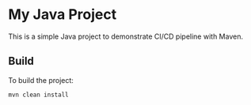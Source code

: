 # My Java Project

This is a simple Java project to demonstrate CI/CD pipeline with Maven.

## Build

To build the project:

```bash
mvn clean install
